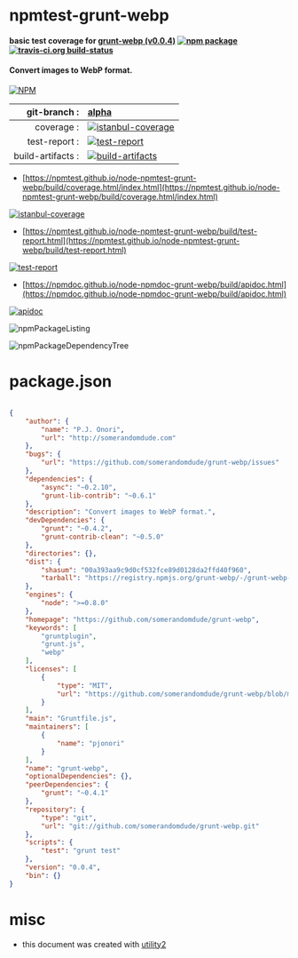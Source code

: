 # npmtest-grunt-webp

#### basic test coverage for  [grunt-webp (v0.0.4)](https://github.com/somerandomdude/grunt-webp)  [![npm package](https://img.shields.io/npm/v/npmtest-grunt-webp.svg?style=flat-square)](https://www.npmjs.org/package/npmtest-grunt-webp) [![travis-ci.org build-status](https://api.travis-ci.org/npmtest/node-npmtest-grunt-webp.svg)](https://travis-ci.org/npmtest/node-npmtest-grunt-webp)

#### Convert images to WebP format.

[![NPM](https://nodei.co/npm/grunt-webp.png?downloads=true&downloadRank=true&stars=true)](https://www.npmjs.com/package/grunt-webp)

| git-branch : | [alpha](https://github.com/npmtest/node-npmtest-grunt-webp/tree/alpha)|
|--:|:--|
| coverage : | [![istanbul-coverage](https://npmtest.github.io/node-npmtest-grunt-webp/build/coverage.badge.svg)](https://npmtest.github.io/node-npmtest-grunt-webp/build/coverage.html/index.html)|
| test-report : | [![test-report](https://npmtest.github.io/node-npmtest-grunt-webp/build/test-report.badge.svg)](https://npmtest.github.io/node-npmtest-grunt-webp/build/test-report.html)|
| build-artifacts : | [![build-artifacts](https://npmtest.github.io/node-npmtest-grunt-webp/glyphicons_144_folder_open.png)](https://github.com/npmtest/node-npmtest-grunt-webp/tree/gh-pages/build)|

- [https://npmtest.github.io/node-npmtest-grunt-webp/build/coverage.html/index.html](https://npmtest.github.io/node-npmtest-grunt-webp/build/coverage.html/index.html)

[![istanbul-coverage](https://npmtest.github.io/node-npmtest-grunt-webp/build/screenCapture.buildCi.browser.%252Ftmp%252Fbuild%252Fcoverage.lib.html.png)](https://npmtest.github.io/node-npmtest-grunt-webp/build/coverage.html/index.html)

- [https://npmtest.github.io/node-npmtest-grunt-webp/build/test-report.html](https://npmtest.github.io/node-npmtest-grunt-webp/build/test-report.html)

[![test-report](https://npmtest.github.io/node-npmtest-grunt-webp/build/screenCapture.buildCi.browser.%252Ftmp%252Fbuild%252Ftest-report.html.png)](https://npmtest.github.io/node-npmtest-grunt-webp/build/test-report.html)

- [https://npmdoc.github.io/node-npmdoc-grunt-webp/build/apidoc.html](https://npmdoc.github.io/node-npmdoc-grunt-webp/build/apidoc.html)

[![apidoc](https://npmdoc.github.io/node-npmdoc-grunt-webp/build/screenCapture.buildCi.browser.%252Ftmp%252Fbuild%252Fapidoc.html.png)](https://npmdoc.github.io/node-npmdoc-grunt-webp/build/apidoc.html)

![npmPackageListing](https://npmtest.github.io/node-npmtest-grunt-webp/build/screenCapture.npmPackageListing.svg)

![npmPackageDependencyTree](https://npmtest.github.io/node-npmtest-grunt-webp/build/screenCapture.npmPackageDependencyTree.svg)



# package.json

```json

{
    "author": {
        "name": "P.J. Onori",
        "url": "http://somerandomdude.com"
    },
    "bugs": {
        "url": "https://github.com/somerandomdude/grunt-webp/issues"
    },
    "dependencies": {
        "async": "~0.2.10",
        "grunt-lib-contrib": "~0.6.1"
    },
    "description": "Convert images to WebP format.",
    "devDependencies": {
        "grunt": "~0.4.2",
        "grunt-contrib-clean": "~0.5.0"
    },
    "directories": {},
    "dist": {
        "shasum": "00a393aa9c9d0cf532fce89d0128da2ffd40f960",
        "tarball": "https://registry.npmjs.org/grunt-webp/-/grunt-webp-0.0.4.tgz"
    },
    "engines": {
        "node": ">=0.8.0"
    },
    "homepage": "https://github.com/somerandomdude/grunt-webp",
    "keywords": [
        "gruntplugin",
        "grunt.js",
        "webp"
    ],
    "licenses": [
        {
            "type": "MIT",
            "url": "https://github.com/somerandomdude/grunt-webp/blob/master/LICENSE-MIT"
        }
    ],
    "main": "Gruntfile.js",
    "maintainers": [
        {
            "name": "pjonori"
        }
    ],
    "name": "grunt-webp",
    "optionalDependencies": {},
    "peerDependencies": {
        "grunt": "~0.4.1"
    },
    "repository": {
        "type": "git",
        "url": "git://github.com/somerandomdude/grunt-webp.git"
    },
    "scripts": {
        "test": "grunt test"
    },
    "version": "0.0.4",
    "bin": {}
}
```



# misc
- this document was created with [utility2](https://github.com/kaizhu256/node-utility2)
